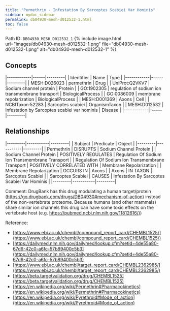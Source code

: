 ```yaml
---
title: "Permethrin - Infestation By Sarcoptes Scabiei Var Hominis"
sidebar: mydoc_sidebar
permalink: db04930-mesh-d012532-1.html
toc: false 
---
```



Path ID: `DB04930_MESH_D012532_1`
{% include image.html url="images/db04930-mesh-d012532-1.png" file="db04930-mesh-d012532-1.png" alt="db04930-mesh-d012532-1" %}

## Concepts

|------------|------|---------|
| Identifier | Name | Type    |
|------------|------|---------|
| MESH:D026023 | permethrin | Drug |
| UniProt:Q2VKV7 | Sodium channel protein | Protein |
| GO:1902305 | regulation of sodium ion transmembrane transport | BiologicalProcess |
| GO:0086009 | membrane repolarization | BiologicalProcess |
| MESH:D001369 | Axons | Cell |
| NCBITaxon:52283 | Sarcoptes scabiei | OrganismTaxon |
| MESH:D012532 | Infestation by Sarcoptes scabiei var hominis | Disease |
|------------|------|---------|

## Relationships

|---------|-----------|---------|
| Subject | Predicate | Object  |
|---------|-----------|---------|
| Permethrin | DISRUPTS | Sodium Channel Protein |
| Sodium Channel Protein | POSITIVELY REGULATES | Regulation Of Sodium Ion Transmembrane Transport |
| Regulation Of Sodium Ion Transmembrane Transport | POSITIVELY CORRELATED WITH | Membrane Repolarization |
| Membrane Repolarization | OCCURS IN | Axons |
| Axons | IN TAXON | Sarcoptes Scabiei |
| Sarcoptes Scabiei | CAUSES | Infestation By Sarcoptes Scabiei Var Hominis |
|---------|-----------|---------|

Comment: DrugBank has this drug modulating a human target/protein (https://go.drugbank.com/drugs/DB04930#mechanism-of-action) instead of the non-vertebrate proteome. Because humans (and other mammals) share similar ion channels this drug can have some toxic effects on the vertebrate host (e.g. [https://pubmed.ncbi.nlm.nih.gov/11812616/)](https://pubmed.ncbi.nlm.nih.gov/11812616/))

Reference: 
  - [https://www.ebi.ac.uk/chembl/compound_report_card/CHEMBL1525/](https://www.ebi.ac.uk/chembl/compound_report_card/CHEMBL1525/)
  - [https://dailymed.nlm.nih.gov/dailymed/lookup.cfm?setid=4de55a80-67d6-42c0-a6fc-57b89400c5b3](https://dailymed.nlm.nih.gov/dailymed/lookup.cfm?setid=4de55a80-67d6-42c0-a6fc-57b89400c5b3)
  - [https://www.ebi.ac.uk/chembl/target_report_card/CHEMBL2362985/](https://www.ebi.ac.uk/chembl/target_report_card/CHEMBL2362985/)
  - [https://beta.targetvalidation.org/drug/CHEMBL1525](https://beta.targetvalidation.org/drug/CHEMBL1525)
  - [https://en.wikipedia.org/wiki/Permethrin#Pharmacokinetics](https://en.wikipedia.org/wiki/Permethrin#Pharmacokinetics)
  - [https://en.wikipedia.org/wiki/Pyrethroid#Mode_of_action](https://en.wikipedia.org/wiki/Pyrethroid#Mode_of_action)
